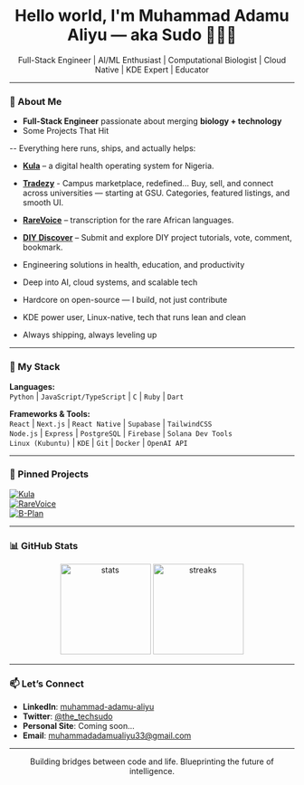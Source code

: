 <h1 align="center">Hello world, I'm Muhammad Adamu Aliyu — aka Sudo 👨🏻‍💻</h1>

<p align="center">
  Full-Stack Engineer | AI/ML Enthusiast | Computational Biologist | Cloud Native | KDE Expert | Educator
</p>

---

### 🚀 About Me

- **Full-Stack Engineer** passionate about merging **biology + technology**
- Some Projects That Hit

-- Everything here runs, ships, and actually helps: 

  - **[Kula](#)** – a digital health operating system for Nigeria.
  - **[Tradezy](#)** - Campus marketplace, redefined... Buy, sell, and connect across universities — starting at GSU. Categories, featured listings, and smooth UI.
  - **[RareVoice](#)** – transcription for the rare African languages.  
  - **[DIY Discover](#)** – Submit and explore DIY project tutorials, vote, comment, bookmark.

- Engineering solutions in health, education, and productivity

- Deep into AI, cloud systems, and scalable tech

- Hardcore on open-source — I build, not just contribute

- KDE power user, Linux-native, tech that runs lean and clean

- Always shipping, always leveling up

---

### 🧰 My Stack

**Languages:**  
`Python` | `JavaScript/TypeScript` | `C` | `Ruby` | `Dart`  

**Frameworks & Tools:**  
`React` | `Next.js` | `React Native` | `Supabase` | `TailwindCSS`  
`Node.js` | `Express` | `PostgreSQL` | `Firebase` | `Solana Dev Tools`  
`Linux (Kubuntu)` | `KDE` | `Git` | `Docker` | `OpenAI API`

---

### 📌 Pinned Projects

[![Kula](https://github-readme-stats.vercel.app/api/pin/?username=MuhammadAdamuAliyu&repo=Kula&theme=radical)](https://github.com/MuhammadAdamuAliyu/Kula)  
[![RareVoice](https://github-readme-stats.vercel.app/api/pin/?username=MuhammadAdamuAliyu&repo=RareVoice&theme=radical)](https://github.com/MuhammadAdamuAliyu/RareVoice)  
[![B-Plan](https://github-readme-stats.vercel.app/api/pin/?username=MuhammadAdamuAliyu&repo=B-Plan&theme=radical)](https://github.com/MuhammadAdamuAliyu/B-Plan)

---

### 📊 GitHub Stats

<p align="center">
  <img src="https://github-readme-stats.vercel.app/api?username=MuhammadAdamuAliyu&show_icons=true&theme=radical" alt="stats" height="160"/>
  <img src="https://streak-stats.demolab.com/?user=MuhammadAdamuAliyu&theme=radical" alt="streaks" height="160"/>
</p>

---

### 📫 Let’s Connect

- **LinkedIn**: [muhammad-adamu-aliyu](https://www.linkedin.com/in/muhammad-adamu-aliyu-6020432a0)  
- **Twitter**: [@the_techsudo](https://twitter.com/the_techsudo)  
- **Personal Site**: Coming soon...  
- **Email**: muhammadadamualiyu33@gmail.com

---

<p align="center">Building bridges between code and life. Blueprinting the future of intelligence.</p>
